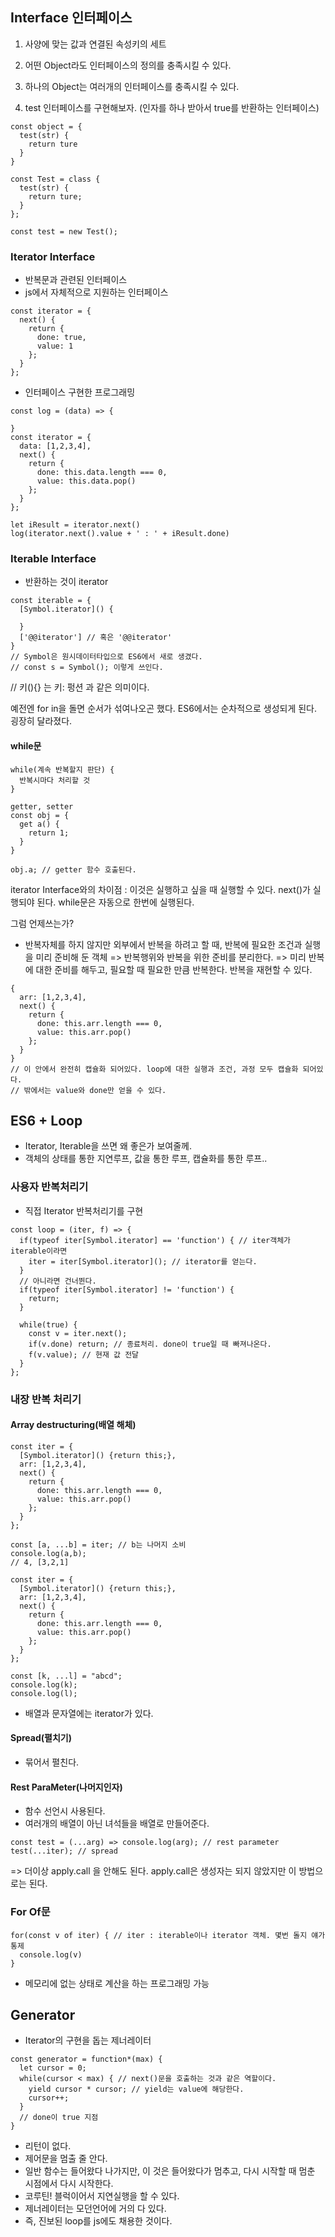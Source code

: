 ## Interface 인터페이스
1. 사양에 맞는 값과 연결된 속성키의 세트
2. 어떤 Object라도 인터페이스의 정의를 충족시킬 수 있다.
3. 하나의 Object는 여러개의 인터페이스를 충족시킬 수 있다.

1. test 인터페이스를 구현해보자. (인자를 하나 받아서 true를 반환하는 인터페이스)
```
const object = {
  test(str) {
    return ture
  }
}
```
```
const Test = class {
  test(str) {
    return ture;
  }
};

const test = new Test();
```

### Iterator Interface
- 반복문과 관련된 인터페이스
- js에서 자체적으로 지원하는 인터페이스

```
const iterator = {
  next() {
    return {
      done: true,
      value: 1
    };
  }
};
```

- 인터페이스 구현한 프로그래밍
```
const log = (data) => {

}
const iterator = {
  data: [1,2,3,4],
  next() {
    return {
      done: this.data.length === 0,
      value: this.data.pop()
    };
  }
};

let iResult = iterator.next()
log(iterator.next().value + ' : ' + iResult.done)
```

### Iterable Interface
- 반환하는 것이 iterator

```
const iterable = {
  [Symbol.iterator]() {

  }
  ['@@iterator'] // 혹은 '@@iterator'
}
// Symbol은 원시데이터타입으로 ES6에서 새로 생겼다.
// const s = Symbol(); 이렇게 쓰인다.
```

// 키(){} 는 키: 펑션 과 같은 의미이다.

예전엔 for in을 돌면 순서가 섞여나오곤 했다.
ES6에서는 순차적으로 생성되게 된다.
굉장히 달라졌다.

#### while문
```
while(계속 반복할지 판단) {
  반복시마다 처리할 것
}
```

```
getter, setter
const obj = {
  get a() {
    return 1;
  }
}

obj.a; // getter 함수 호출된다.
```

iterator Interface와의 차이점 : 이것은 실행하고 싶을 때 실행할 수 있다.
next()가 실행되야 된다.
while문은 자동으로 한번에 실행된다.

그럼 언제쓰는가?
- 반복자체를 하지 않지만 외부에서 반복을 하려고 할 때, 반복에 필요한 조건과 실행을 미리 준비해 둔 객체 => 반복행위와 반복을 위한 준비를 분리한다. => 미리 반복에 대한 준비를 해두고, 필요할 때 필요한 만큼 반복한다. 반복을 재현할 수 있다.
```
{
  arr: [1,2,3,4],
  next() {
    return {
      done: this.arr.length === 0,
      value: this.arr.pop()
    };
  }
}
// 이 안에서 완전히 캡슐화 되어있다. loop에 대한 실행과 조건, 과정 모두 캡슐화 되어있다.
// 밖에서는 value와 done만 얻을 수 있다.
```

## ES6 + Loop
- Iterator, Iterable을 쓰면 왜 좋은가 보여줄께.
- 객체의 상태를 통한 지연루프, 값을 통한 루프, 캡슐화를 통한 루프..

### 사용자 반복처리기
- 직접 Iterator 반복처리기를 구현
```
const loop = (iter, f) => {
  if(typeof iter[Symbol.iterator] == 'function') { // iter객체가 iterable이라면
    iter = iter[Symbol.iterator](); // iterator를 얻는다.
  }
  // 아니라면 건너뛴다.
  if(typeof iter[Symbol.iterator] != 'function') {
    return;
  }

  while(true) {
    const v = iter.next();
    if(v.done) return; // 종료처리. done이 true일 때 빠져나온다.
    f(v.value); // 현재 값 전달
  }
};
```

### 내장 반복 처리기
#### Array destructuring(배열 해체)
```
const iter = {
  [Symbol.iterator]() {return this;},
  arr: [1,2,3,4],
  next() {
    return {
      done: this.arr.length === 0,
      value: this.arr.pop()
    };
  }
};

const [a, ...b] = iter; // b는 나머지 소비
console.log(a,b);
// 4, [3,2,1]
```
```
const iter = {
  [Symbol.iterator]() {return this;},
  arr: [1,2,3,4],
  next() {
    return {
      done: this.arr.length === 0,
      value: this.arr.pop()
    };
  }
};

const [k, ...l] = "abcd";
console.log(k);
console.log(l);
```
- 배열과 문자열에는 iterator가 있다.

#### Spread(펼치기)
- 묶어서 펼친다.

#### Rest ParaMeter(나머지인자)
- 함수 선언시 사용된다.
- 여러개의 배열이 아닌 녀석들을 배열로 만들어준다.
```
const test = (...arg) => console.log(arg); // rest parameter
test(...iter); // spread
```
=> 더이상 apply.call 을 안해도 된다. apply.call은 생성자는 되지 않았지만 이 방법으로는 된다.

### For Of문
```
for(const v of iter) { // iter : iterable이나 iterator 객체. 몇번 돌지 얘가 통제
  console.log(v)
}
```

- 메모리에 없는 상태로 계산을 하는 프로그래밍 가능

## Generator
- Iterator의 구현을 돕는 제너레이터
```
const generator = function*(max) {
  let cursor = 0;
  while(cursor < max) { // next()문을 호출하는 것과 같은 역할이다.
    yield cursor * cursor; // yield는 value에 해당한다.
    cursor++;
  }
  // done이 true 지점 
}
```
- 리턴이 없다.
- 제어문을 멈출 줄 안다.
- 일반 함수는 들어왔다 나가지만, 이 것은 들어왔다가 멈추고, 다시 시작할 때 멈춘 시점에서 다시 시작한다.
- 코루틴! 블럭이어서 지연실행을 할 수 있다.
- 제너레이터는 모던언어에 거의 다 있다.
- 즉, 진보된 loop를 js에도 채용한 것이다.
